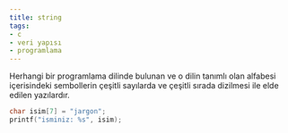 ```yaml
---
title: string
tags:
- c
- veri yapısı
- programlama
---
```


Herhangi bir programlama dilinde bulunan ve o dilin tanımlı olan alfabesi içerisindeki sembollerin çeşitli sayılarda ve çeşitli sırada dizilmesi ile elde edilen yazılardır.

```c
char isim[7] = "jargon";
printf("isminiz: %s", isim);
```
